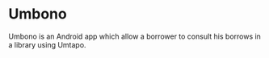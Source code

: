 # Umbono
Umbono is an Android app which allow a borrower to consult his borrows in a library using Umtapo.
